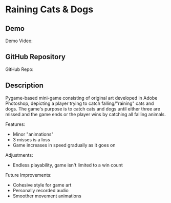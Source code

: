 # Raining Cats & Dogs

## Demo
Demo Video: [<URL>](https://youtu.be/Y9EOslOBKzc)

## GitHub Repository
GitHub Repo: [<URL>](https://github.com/mat3535/VargasMateo_FinalProjectANGM2305/tree/main)

## Description
Pygame-based mini-game consisting of original art developed in Adobe Photoshop, depicting a player trying to catch falling/"raining" cats and dogs. The game's purpose is to catch cats and dogs until either three are missed and the game ends or the player wins by catching all falling animals.

Features: 
- Minor "animations"
- 3 misses is a loss
- Game increases in speed gradually as it goes on

Adjustments: 
- Endless playability, game isn't limited to a win count

Future Improvements:
- Cohesive style for game art
- Personally recorded audio
- Smoother movement animations
